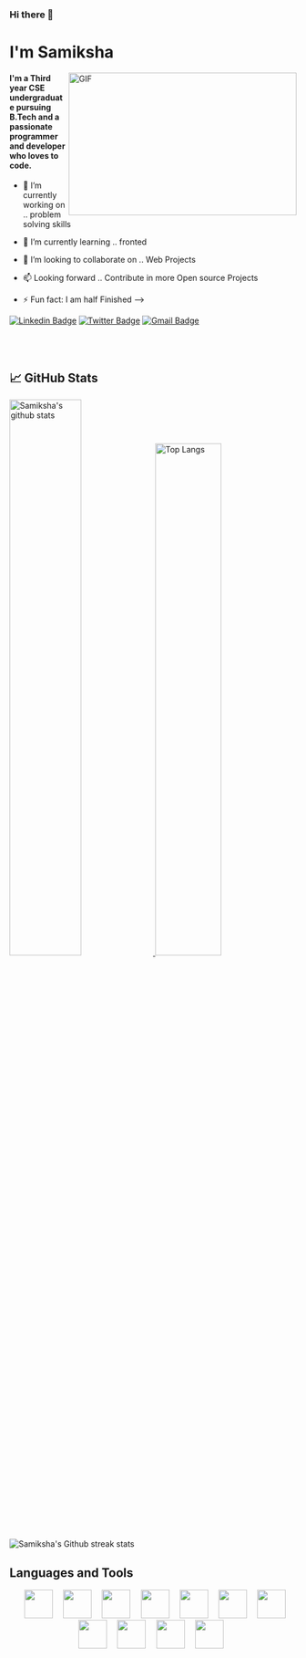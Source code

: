 ### Hi there 👋
 
# I'm Samiksha 

<img align="right" alt="GIF" height="250px" width="400px" src="https://media.giphy.com/media/L7Lm7JSWSRkW5Vvjjg/giphy.gif" />

#### I'm a Third year CSE undergraduate pursuing B.Tech and a passionate programmer and developer who loves to code.
- 🔭 I’m currently working on .. problem solving skills

- 🌱 I’m currently learning .. fronted 

- 👯 I’m looking to collaborate on .. Web Projects

- 📫 Looking forward .. Contribute in more Open source Projects

- ⚡ Fun fact: I am half Finished
-->
 

[![Linkedin Badge](https://img.shields.io/badge/-samiksha-blue?style=flat&logo=Linkedin&logoColor=white&link=https://www.linkedin.com/in/samikshasandipsankar/)](https://www.linkedin.com/in/samikshasandipsankar/)
[![Twitter Badge](https://img.shields.io/badge/-@Samiksha_S_S-1ca0f1?style=flat&labelColor=1ca0f1&logo=twitter&logoColor=white&link=https://twitter.com/Samiksha_S_S)](https://twitter.com/Samiksha_S_S)
[![Gmail Badge](https://img.shields.io/badge/Gmail-D14836?style=flat&logo=gmail&logoColor=white&link=mailto:samikshasankar2000@gmail.com)](mailto:samikshasankar2000@gmail.com)


<br><br>
 ## &#x1f4c8; GitHub Stats
<a  href="https://github.com/SamikshaSankar">   
<img alt="Samiksha's github stats" width="50%" src="https://github-readme-stats.vercel.app/api?username=SamikshaSankar&show_icons=true&count_private=true&hide_border=true&title_color=ffffff&text_color=c9cacc&icon_color=2bbc8a&bg_color=1d1f21" href="https://github.com/SamikshaSankar" />
<img alt="Top Langs" width="48%" src="https://github-readme-stats.vercel.app/api/top-langs/?username=SamikshaSankar&layout=compact&count_private=true&&hide_border=true&title_color=ffffff&text_color=c9cacc&icon_color=2bbc8a&bg_color=1d1f21" href="https://github.com/SamikshaSankar" />
</a>

<br/><br/>
![Samiksha's Github streak stats](https://github-readme-streak-stats.herokuapp.com/?user=SamikshaSankar) 

## Languages and Tools
<p align="center" >
<code> <img height="50" src="https://images.vexels.com/media/users/3/166383/isolated/preview/6024bc5746d7436c727825dc4fc23c22-html-programming-language-icon-by-vexels.png"> </code>
<code> <img height="50" src="https://3.bp.blogspot.com/-oRSUw_TmO9o/XIb61m88fcI/AAAAAAAAIq0/vnxl2zzsXEQsnHI2fH4GjKu_ZT0urRo4wCK4BGAYYCw/s1600/icon%2Bcss%2B3.png"> </code>
<code> <img height="50" src="https://www.clipartmax.com/png/middle/470-4707396_javascript-icon-html-css-js-icons.png"> </code>
<code> <img height="50" src="https://cdn.iconscout.com/icon/free/png-256/php-99-1175127.png"> </code>
<code> <img height="50" src="https://www.mysql.com/common/logos/logo-mysql-170x115.png"> </code>
<code> <img height="50" src="https://cdn.icon-icons.com/icons2/2108/PNG/512/java_icon_130901.png"> </code>
<code> <img height="50" src="https://img.icons8.com/color/452/nodejs.png"> </code>
<code> <img height="50" src="https://upload.wikimedia.org/wikipedia/commons/thumb/3/3f/Git_icon.svg/1024px-Git_icon.svg.png"> </code>
<code> <img height="50" src="https://cdn.worldvectorlogo.com/logos/ubuntu-2.svg"> </code>
<code> <img height="50" src="https://img.icons8.com/color/452/amazon-web-services.png"> </code>
 <code> <img height="50" src="https://img.icons8.com/color/452/visual-studio.png"> </code>
</p>
 
